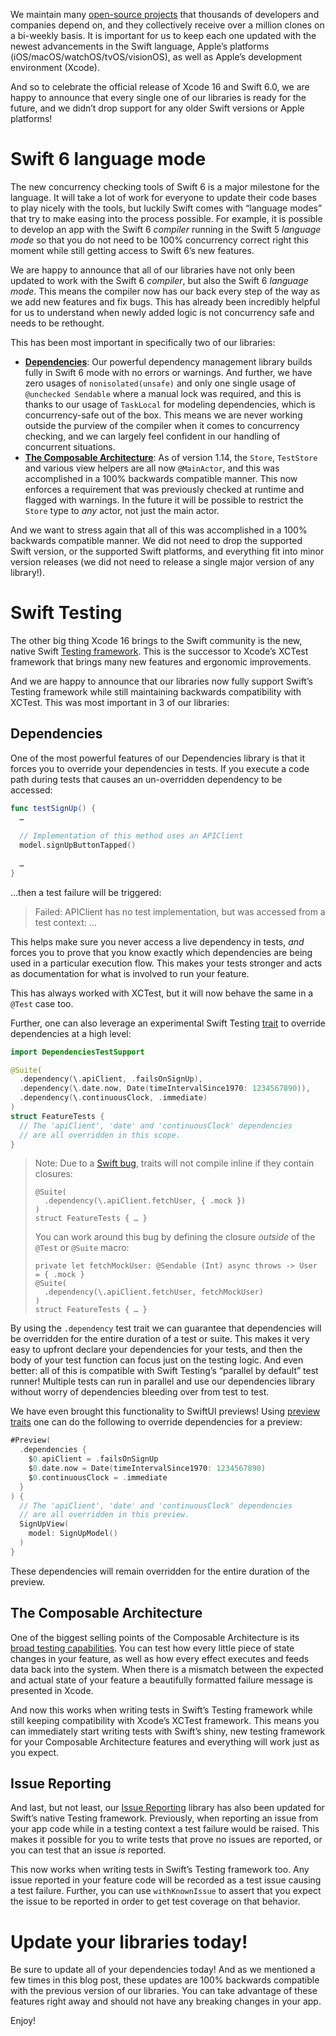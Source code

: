 We maintain many [open-source projects](http://github.com/pointfreeco) that thousands of developers and companies depend on, and they collectively receive over a million clones on a bi-weekly basis. It is important for us to keep each one updated with the newest advancements in the Swift language, Apple’s platforms (iOS/macOS/watchOS/tvOS/visionOS), as well as Apple’s development environment (Xcode).

And so to celebrate the official release of Xcode 16 and Swift 6.0, we are happy to announce that every single one of our libraries is ready for the future, and we didn’t drop support for any older Swift versions or Apple platforms!

# Swift 6 language mode

The new concurrency checking tools of Swift 6 is a major milestone for the language. It will take a lot of work for everyone to update their code bases to play nicely with the tools, but luckily Swift comes with “language modes” that try to make easing into the process possible. For example, it is possible to develop an app with the Swift 6 *compiler* running in the Swift 5 *language mode* so that you do not need to be 100% concurrency correct right this moment while still getting access to Swift 6’s new features.

We are happy to announce that all of our libraries have not only been updated to work with the Swift 6 *compiler*, but also the Swift 6 *language mode*. This means the compiler now has our back every step of the way as we add new features and fix bugs. This has already been incredibly helpful for us to understand when newly added logic is not concurrency safe and needs to be rethought.

This has been most important in specifically two of our libraries:

- [**Dependencies**](http://github.com/pointfreeco/swift-dependencies): Our powerful dependency management library builds fully in Swift 6 mode with no errors or warnings. And further, we have zero usages of `nonisolated(unsafe)` and only one single usage of `@unchecked Sendable` where a manual lock was required, and this is thanks to our usage of `TaskLocal` for modeling dependencies, which is concurrency-safe out of the box. This means we are never working outside the purview of the compiler when it comes to concurrency checking, and we can largely feel confident in our handling of concurrent situations.
- [**The Composable Architecture**](http://github.com/pointfreeco/swift-composable-architecture): As of version 1.14, the `Store`, `TestStore` and various view helpers are all now `@MainActor`, and this was accomplished in a 100% backwards compatible manner. This now enforces a requirement that was previously checked at runtime and flagged with warnings. In the future it will be possible to restrict the `Store` type to *any* actor, not just the main actor.

And we want to stress again that all of this was accomplished in a 100% backwards compatible manner. We did not need to drop the supported Swift version, or the supported Swift platforms, and everything fit into minor version releases (we did not need to release a single major version of any library!).

# Swift Testing

The other big thing Xcode 16 brings to the Swift community is the new, native Swift [Testing framework](https://developer.apple.com/documentation/testing/). This is the successor to Xcode’s XCTest framework that brings many new features and ergonomic improvements.

And we are happy to announce that our libraries now fully support Swift’s Testing framework while still maintaining backwards compatibility with XCTest. This was most important in 3 of our libraries:

## Dependencies

One of the most powerful features of our Dependencies library is that it forces you to override your dependencies in tests. If you execute a code path during tests that causes an un-overridden dependency to be accessed:

```swift
func testSignUp() {
  …
  
  // Implementation of this method uses an APIClient
  model.signUpButtonTapped()
  
  …
}
```

…then a test failure will be triggered:

> Failed: APIClient has no test implementation, but was accessed from a test context: …

This helps make sure you never access a live dependency in tests, *and* forces you to prove that you know exactly which dependencies are being used in a particular execution flow. This makes your tests stronger and acts as documentation for what is involved to run your feature.

This has always worked with XCTest, but it will now behave the same in a `@Test` case too.

Further, one can also leverage an experimental Swift Testing [trait](https://developer.apple.com/documentation/testing/traits) to override dependencies at a high level:

```swift
import DependenciesTestSupport

@Suite(
  .dependency(\.apiClient, .failsOnSignUp),
  .dependency(\.date.now, Date(timeIntervalSince1970: 1234567890)),
  .dependency(\.continuousClock, .immediate)  
)
struct FeatureTests {
  // The 'apiClient', 'date' and 'continuousClock' dependencies
  // are all overridden in this scope.
}
```

> Note: Due to a [Swift bug](https://github.com/swiftlang/swift/issues/76409), traits will not compile inline if they contain closures:
>
> ```swift:2:fail
> @Suite(
>   .dependency(\.apiClient.fetchUser, { .mock })
> )
> struct FeatureTests { … }
> ```
>
> You can work around this bug by defining the closure _outside_ of the `@Test` or `@Suite` macro:
>
> ```swift:3:pass
> private let fetchMockUser: @Sendable (Int) async throws -> User = { .mock }
> @Suite(
>   .dependency(\.apiClient.fetchUser, fetchMockUser)
> )
> struct FeatureTests { … }
> ```

By using the `.dependency` test trait we can guarantee that dependencies will be overridden for the entire duration of a test or suite. This makes it very easy to upfront declare your dependencies for your tests, and then the body of your test function can focus just on the testing logic. And even better: all of this is compatible with Swift Testing’s “parallel by default” test runner! Multiple tests can run in parallel and use our dependencies library without worry of dependencies bleeding over from test to test.

We have even brought this functionality to SwiftUI previews! Using [preview traits](https://developer.apple.com/documentation/swiftui/preview(_:traits:_:body:)) one can do the following to override dependencies for a preview:

```swift
#Preview(
  .dependencies {
    $0.apiClient = .failsOnSignUp
    $0.date.now = Date(timeIntervalSince1970: 1234567890)
    $0.continuousClock = .immediate
  }
) {
  // The 'apiClient', 'date' and 'continuousClock' dependencies
  // are all overridden in this preview.
  SignUpView(
    model: SignUpModel()
  )
}
```

These dependencies will remain overridden for the entire duration of the preview.

## The Composable Architecture

One of the biggest selling points of the Composable Architecture is its [broad testing capabilities](https://pointfreeco.github.io/swift-composable-architecture/main/documentation/composablearchitecture/testing). You can test how every little piece of state changes in your feature, as well as how every effect executes and feeds data back into the system. When there is a mismatch between the expected and actual state of your feature a beautifully formatted failure message is presented in Xcode.

And now this works when writing tests in Swift’s Testing framework while still keeping compatibility with Xcode’s XCTest framework. This means you can immediately start writing tests with Swift’s shiny, new testing framework for your Composable Architecture features and everything will work just as you expect.

## Issue Reporting

And last, but not least, our [Issue Reporting](http://github.com/pointfreeco/swift-issue-reporting) library has also been updated for Swift’s native Testing framework. Previously, when reporting an issue from your app code while in a testing context a test failure would be raised. This makes it possible for you to write tests that prove no issues are reported, or you can test that an issue *is* reported.

This now works when writing tests in Swift’s Testing framework too. Any issue reported in your feature code will be recorded as a test issue causing a test failure. Further, you can use `withKnownIssue` to assert that you expect the issue to be reported in order to get test coverage on that behavior.

# Update your libraries today!

Be sure to update all of your dependencies today! And as we mentioned a few times in this blog post, these updates are 100% backwards compatible with the previous version of our libraries. You can take advantage of these features right away and should not have any breaking changes in your app.

Enjoy!
